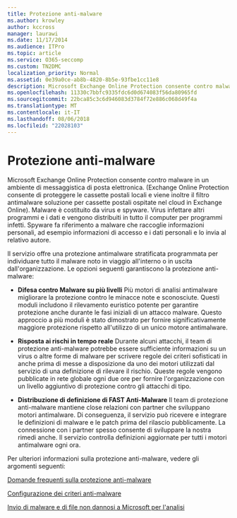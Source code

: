 ```yaml
---
title: Protezione anti-malware
ms.author: krowley
author: kccross
manager: laurawi
ms.date: 11/17/2014
ms.audience: ITPro
ms.topic: article
ms.service: O365-seccomp
ms.custom: TN2DMC
localization_priority: Normal
ms.assetid: 0e39a0ce-ab8b-4820-8b5e-93fbe1cc11e8
description: Microsoft Exchange Online Protection consente contro malware in un ambiente di messaggistica di posta elettronica. Malware è costituito da virus e spyware. Virus infettare altri programmi e i dati e vengono distribuiti in tutto il computer per programmi infetti. Spyware fa riferimento a malware che raccoglie informazioni personali, ad esempio informazioni di accesso e i dati personali e lo invia al relativo autore.
ms.openlocfilehash: 11330c7bbfc9335fdc6d0d674083f56da80965fd
ms.sourcegitcommit: 22bca85c3c6d946083d3784f72e886c068d49f4a
ms.translationtype: MT
ms.contentlocale: it-IT
ms.lasthandoff: 08/06/2018
ms.locfileid: "22028103"
---
```

# <a name="anti-malware-protection"></a>Protezione anti-malware

Microsoft Exchange Online Protection consente contro malware in un ambiente di messaggistica di posta elettronica. (Exchange Online Protection consente di proteggere le cassette postali locali e viene inoltre il filtro antimalware soluzione per cassette postali ospitate nel cloud in Exchange Online). Malware è costituito da virus e spyware. Virus infettare altri programmi e i dati e vengono distribuiti in tutto il computer per programmi infetti. Spyware fa riferimento a malware che raccoglie informazioni personali, ad esempio informazioni di accesso e i dati personali e lo invia al relativo autore. 
  
Il servizio offre una protezione antimalware stratificata programmata per individuare tutto il malware noto in viaggio all'interno o in uscita dall'organizzazione. Le opzioni seguenti garantiscono la protezione anti-malware:
  
- **Difesa contro Malware su più livelli** Più motori di analisi antimalware migliorare la protezione contro le minacce note e sconosciute. Questi moduli includono il rilevamento euristico potente per garantire protezione anche durante le fasi iniziali di un attacco malware. Questo approccio a più moduli è stato dimostrato per fornire significativamente maggiore protezione rispetto all'utilizzo di un unico motore antimalware. 
    
- **Risposta ai rischi in tempo reale** Durante alcuni attacchi, il team di protezione anti-malware potrebbe essere sufficiente informazioni su un virus o altre forme di malware per scrivere regole dei criteri sofisticati in anche prima di messe a disposizione da uno dei motori utilizzati dal servizio di una definizione di rilevare il rischio. Queste regole vengono pubblicate in rete globale ogni due ore per fornire l'organizzazione con un livello aggiuntivo di protezione contro gli attacchi di tipo. 
    
- **Distribuzione di definizione di FAST Anti-Malware** Il team di protezione anti-malware mantiene close relazioni con partner che sviluppano motori antimalware. Di conseguenza, il servizio può ricevere e integrare le definizioni di malware e le patch prima del rilascio pubblicamente. La connessione con i partner spesso consente di sviluppare la nostra rimedi anche. Il servizio controlla definizioni aggiornate per tutti i motori antimalware ogni ora. 
    
Per ulteriori informazioni sulla protezione anti-malware, vedere gli argomenti seguenti: 
  
[Domande frequenti sulla protezione anti-malware](anti-malware-protection-faq-eop.md)
  
[Configurazione dei criteri anti-malware](configure-anti-malware-policies.md)
  
[Invio di malware e di file non dannosi a Microsoft per l'analisi](submitting-malware-and-non-malware-to-microsoft-for-analysis.md)
  

